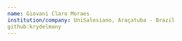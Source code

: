 ```yaml
---
name: Giovani Claro Moraes
institution/company: UniSalesiano, Araçatuba - Brazil
github:krydelmany
---
```

